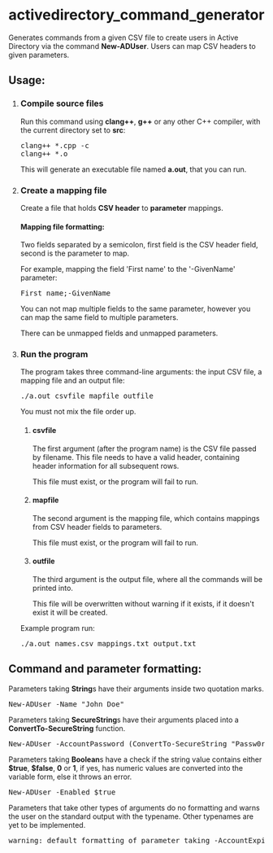 # activedirectory_command_generator
Generates commands from a given CSV file to create users in Active Directory via the command <b>New-ADUser</b>. Users can map CSV headers to given parameters.
## Usage:
<ol>
  <li><h3>Compile source files</h3></li>
  <p>Run this command using <b>clang++</b>, <b>g++</b> or any other C++ compiler, with the current directory set to <b>src</b>:</p>
  <pre>clang++ *.cpp -c<br>clang++ *.o</pre>
  <p>This will generate an executable file named <b>a.out</b>, that you can run.</p>
  
  <li><h3>Create a mapping file</h3></li>
  <p>Create a file that holds <b>CSV header</b> to <b>parameter</b> mappings.</p>
  <h4>Mapping file formatting:</h4>
  <p>Two fields separated by a semicolon, first field is the CSV header field, second is the parameter to map.</p>
  <p>For example, mapping the field 'First name' to the '-GivenName' parameter:</p>
  <pre>First name;-GivenName</pre>
  <p>You can not map multiple fields to the same parameter, however you can map the same field to multiple parameters.</p>
  <p>There can be unmapped fields and unmapped parameters.</p>
  <li><h3>Run the program</h3></li>
  <p>The program takes three command-line arguments: the input CSV file, a mapping file and an output file:</p>
  <pre>./a.out csvfile mapfile outfile</pre>
  <p>You must not mix the file order up.</p>
  <ol>
    <li><h4>csvfile</h4></li>
    <p>The first argument (after the program name) is the CSV file passed by filename. This file needs to have a valid header, containing header information for all subsequent rows.</p>
    <p>This file must exist, or the program will fail to run.</p>
    <li><h4>mapfile</h4></li>
    <p>The second argument is the mapping file, which contains mappings from CSV header fields to parameters.</p>
    <p>This file must exist, or the program will fail to run.</p>
    <li><h4>outfile</h4></li>
    <p>The third argument is the output file, where all the commands will be printed into.</p>
    <p>This file will be overwritten without warning if it exists, if it doesn't exist it will be created.</p>
  </ol>
  <p>Example program run:</p>
  <pre>./a.out names.csv mappings.txt output.txt</pre>
</ol>

## Command and parameter formatting:
<p>Parameters taking <b>String</b>s have their arguments inside two quotation marks.</p>
<pre>New-ADUser -Name "John Doe"</pre>
<p>Parameters taking <b>SecureString</b>s have their arguments placed into a <b>ConvertTo-SecureString</b> function.</p>
<pre>New-ADUser -AccountPassword (ConvertTo-SecureString "Passw0rd" -AsPlainText -Force)</pre>
<p>Parameters taking <b>Boolean</b>s have a check if the string value contains either <b>$true</b>, <b>$false</b>, <b>0</b> or <b>1</b>, if yes, has numeric values are converted into the variable form, else it throws an error.</p>
<pre>New-ADUser -Enabled $true</pre>
<p>Parameters that take other types of arguments do no formatting and warns the user on the standard output with the typename. Other typenames are yet to be implemented.</p>
<pre>warning: default formatting of parameter taking -AccountExpirationDate</pre>
